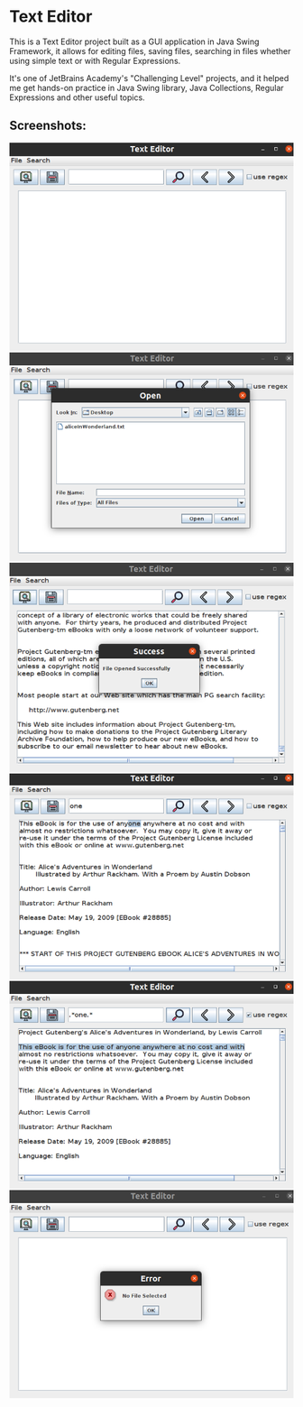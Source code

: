 # Text Editor
This is a Text Editor project built as a GUI application in Java Swing Framework, it allows for editing files, saving files, searching in files whether using simple text or with Regular Expressions.

It's one of JetBrains Academy's "Challenging Level" projects, and it helped me get hands-on practice in Java Swing library, Java Collections, Regular Expressions and other useful topics.

## Screenshots:
![screenshot](https://github.com/MahmoudAbdelazim/Text-Editor/blob/master/Screenshots/1.png)
![screenshot](https://github.com/MahmoudAbdelazim/Text-Editor/blob/master/Screenshots/2.png)
![screenshot](https://github.com/MahmoudAbdelazim/Text-Editor/blob/master/Screenshots/3.png)
![screenshot](https://github.com/MahmoudAbdelazim/Text-Editor/blob/master/Screenshots/4.png)
![screenshot](https://github.com/MahmoudAbdelazim/Text-Editor/blob/master/Screenshots/5.png)
![screenshot](https://github.com/MahmoudAbdelazim/Text-Editor/blob/master/Screenshots/6.png)
